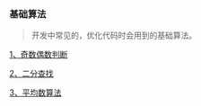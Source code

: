 ### 基础算法

>开发中常见的，优化代码时会用到的基础算法。

[1、奇数偶数判断](https://github.com/sunnnydaydev/Exercise/blob/master/src/algorithm/exercise/OddEven.java)

[2、二分查找](https://github.com/sunnnydaydev/Exercise/blob/master/src/algorithm/exercise/BinarySearch.java)

[3、平均数算法](https://github.com/sunnnydaydev/Exercise/blob/master/src/algorithm/exercise/MiddleNumber.java)
